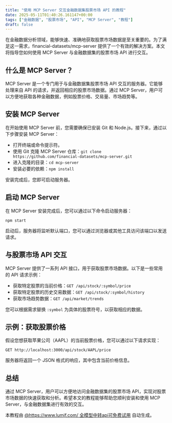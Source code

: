 ```yaml
---
title: "使用 MCP Server 交互金融数据集股票市场 API 的教程"
date: 2025-05-11T01:40:26.161147+00:00
tags: ["金融数据", "股票市场", "API", "MCP Server", "教程"]
draft: false
---
```


<p>在金融数据分析领域，能够快速、准确地获取股票市场数据是至关重要的。为了满足这一需求，financial-datasets/mcp-server 提供了一个有效的解决方案。本文将指导您如何使用 MCP Server 与金融数据集的股票市场 API 进行交互。</p>

<h2>什么是 MCP Server？</h2>
<p>MCP Server 是一个专门用于与金融数据集股票市场 API 交互的服务器。它能够处理来自 API 的请求，并返回相应的股票市场数据。通过 MCP Server，用户可以方便地获取各种金融数据，例如股票价格、交易量、市场趋势等。</p>

<h2>安装 MCP Server</h2>
<p>在开始使用 MCP Server 前，您需要确保已安装 Git 和 Node.js。接下来，通过以下步骤安装 MCP Server：</p>
<ul>
  <li>打开终端或命令提示符。</li>
  <li>使用 Git 克隆 MCP Server 仓库：<code>git clone https://github.com/financial-datasets/mcp-server.git</code></li>
  <li>进入克隆的目录：<code>cd mcp-server</code></li>
  <li>安装必要的依赖：<code>npm install</code></li>
</ul>
<p>安装完成后，您即可启动服务器。</p>

<h2>启动 MCP Server</h2>
<p>在 MCP Server 安装完成后，您可以通过以下命令启动服务器：</p>
<pre><code>npm start</code></pre>
<p>启动后，服务器将监听默认端口，您可以通过浏览器或其他工具访问该端口以发送请求。</p>

<h2>与股票市场 API 交互</h2>
<p>MCP Server 提供了一系列 API 接口，用于获取股票市场数据。以下是一些常用的 API 请求示例：</p>
<ul>
  <li>获取特定股票的当前价格：<code>GET /api/stock/:symbol/price</code></li>
  <li>获取特定股票的历史交易数据：<code>GET /api/stock/:symbol/history</code></li>
  <li>获取市场趋势数据：<code>GET /api/market/trends</code></li>
</ul>
<p>您可以根据需求替换 <code>:symbol</code> 为具体的股票符号，以获取相应的数据。</p>

<h2>示例：获取股票价格</h2>
<p>假设您想获取苹果公司（AAPL）的当前股票价格，您可以通过以下请求实现：</p>
<pre><code>GET http://localhost:3000/api/stock/AAPL/price</code></pre>
<p>服务器将返回一个 JSON 格式的响应，其中包含当前价格信息。</p>

<h2>总结</h2>
<p>通过 MCP Server，用户可以方便地访问金融数据集的股票市场 API，实现对股票市场数据的快速获取和分析。希望本文的教程能够帮助您顺利安装和使用 MCP Server，与金融数据集进行有效的交互。</p><p>本教程由 <a href="https://www.lumjf.com/" target="_blank">@https://www.lumjf.com/ 全模型中转api可免费试用</a> 自动生成。</p>